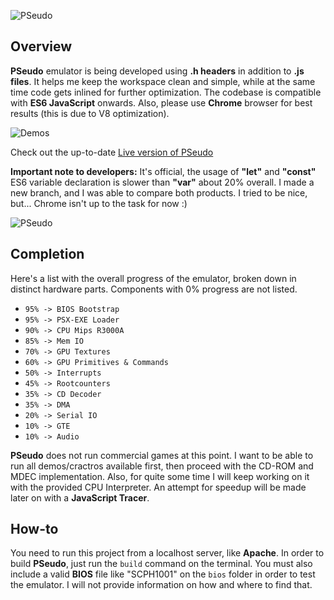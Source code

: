 ![PSeudo](https://raw.githubusercontent.com/dkoliris/pseudo/master/res/motto.png)

## Overview
**PSeudo** emulator is being developed using **.h headers** in addition to **.js files**. It helps me keep the workspace clean and simple, while at the same time code gets inlined for further optimization. The codebase is compatible with **ES6 JavaScript** onwards. Also, please use **Chrome** browser for best results (this is due to V8 optimization).

![Demos](https://raw.githubusercontent.com/dkoliris/pseudo/master/res/demos.jpg)

Check out the up-to-date [Live version of PSeudo](http://vuemaps.com/pseudo)

**Important note to developers:** It's official, the usage of **"let"** and **"const"** ES6 variable declaration is slower than **"var"** about 20% overall. I made a new branch, and I was able to compare both products. I tried to be nice, but... Chrome isn't up to the task for now :)

![PSeudo](https://raw.githubusercontent.com/dkoliris/pseudo/master/res/screenshot.png)

## Completion
Here's a list with the overall progress of the emulator, broken down in distinct hardware parts. Components with 0% progress are not listed.
* `95% -> BIOS Bootstrap`
* `95% -> PSX-EXE Loader`
* `90% -> CPU Mips R3000A`
* `85% -> Mem IO`
* `70% -> GPU Textures`
* `60% -> GPU Primitives & Commands`
* `50% -> Interrupts`
* `45% -> Rootcounters`
* `35% -> CD Decoder`
* `35% -> DMA`
* `20% -> Serial IO`
* `10% -> GTE`
* `10% -> Audio`

**PSeudo** does not run commercial games at this point. I want to be able to run all demos/cractros available first, then proceed with the CD-ROM and MDEC implementation. Also, for quite some time I will keep working on it with the provided CPU Interpreter. An attempt for speedup will be made later on with a **JavaScript Tracer**.

## How-to
You need to run this project from a localhost server, like **Apache**. In order to build **PSeudo**, just run the `build` command on the terminal. You must also include a valid **BIOS** file like "SCPH1001" on the `bios` folder in order to test the emulator. I will not provide information on how and where to find that.
